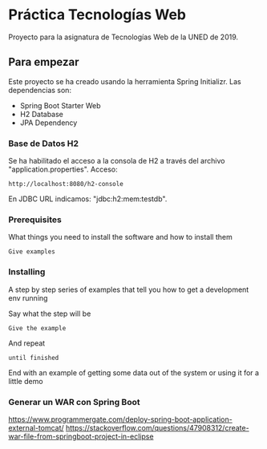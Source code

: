 # Práctica Tecnologías Web

Proyecto para la asignatura de Tecnologías Web de la UNED de 2019.

## Para empezar

Este proyecto se ha creado usando la herramienta Spring Initializr. Las dependencias son:

* Spring Boot Starter Web
* H2 Database
* JPA Dependency

### Base de Datos H2

Se ha habilitado el acceso a la consola de H2 a través del archivo "application.properties". Acceso:

```
http://localhost:8080/h2-console
```

En JDBC URL indicamos: "jdbc:h2:mem:testdb".

### Prerequisites

What things you need to install the software and how to install them

```
Give examples
```

### Installing

A step by step series of examples that tell you how to get a development env running

Say what the step will be

```
Give the example
```

And repeat

```
until finished
```

End with an example of getting some data out of the system or using it for a little demo


### Generar un WAR con Spring Boot

https://www.programmergate.com/deploy-spring-boot-application-external-tomcat/
https://stackoverflow.com/questions/47908312/create-war-file-from-springboot-project-in-eclipse